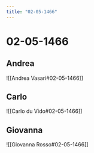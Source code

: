 ```yaml
---
title: "02-05-1466"
---
```


# 02-05-1466

## Andrea
![[Andrea Vasari#02-05-1466]]

## Carlo
![[Carlo du Vido#02-05-1466]]


## Giovanna
![[Giovanna Rosso#02-05-1466]]